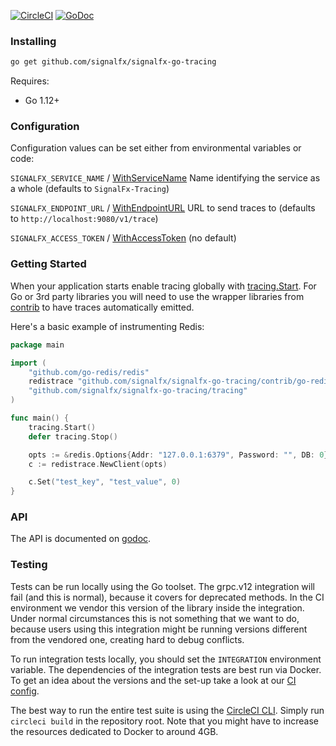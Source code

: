 [![CircleCI](https://circleci.com/gh/signalfx/signalfx-go-tracing/tree/master.svg?style=svg)](https://circleci.com/gh/signalfx/signalfx-go-tracing/tree/master)
[![GoDoc](https://godoc.org/github.com/signalfx/signalfx-go-tracing/tracing?status.svg)](https://godoc.org/github.com/signalfx/signalfx-go-tracing/tracing)

### Installing
```bash
go get github.com/signalfx/signalfx-go-tracing
```

Requires:

* Go 1.12+

### Configuration
Configuration values can be set either from environmental variables or code:

`SIGNALFX_SERVICE_NAME` / [WithServiceName](https://godoc.org/github.com/signalfx/signalfx-go-tracing/tracing/#WithServiceName) Name identifying the service as a whole (defaults to `SignalFx-Tracing`)

`SIGNALFX_ENDPOINT_URL` / [WithEndpointURL](https://godoc.org/github.com/signalfx/signalfx-go-tracing/tracing/#WithEndpointURL) URL to send traces to (defaults to `http://localhost:9080/v1/trace`)

`SIGNALFX_ACCESS_TOKEN` / [WithAccessToken](https://godoc.org/github.com/signalfx/signalfx-go-tracing/tracing/#WithAccessToken) (no default)

### Getting Started
When your application starts enable tracing globally with
[tracing.Start](https://godoc.org/github.com/signalfx/signalfx-go-tracing/tracing/#Start).
For Go or 3rd party libraries you will need to use the wrapper libraries
from [contrib](contrib) to have traces automatically emitted.

Here's a basic example of instrumenting Redis:

```go
package main

import (
	"github.com/go-redis/redis"
	redistrace "github.com/signalfx/signalfx-go-tracing/contrib/go-redis/redis"
	"github.com/signalfx/signalfx-go-tracing/tracing"
)

func main() {
	tracing.Start()
	defer tracing.Stop()

	opts := &redis.Options{Addr: "127.0.0.1:6379", Password: "", DB: 0}
	c := redistrace.NewClient(opts)

	c.Set("test_key", "test_value", 0)
}
```

### API
The API is documented on [godoc](https://godoc.org/github.com/signalfx/signalfx-go-tracing/tracing).

### Testing
Tests can be run locally using the Go toolset. The grpc.v12 integration will fail (and this is normal), because it covers for deprecated methods. In the CI environment
we vendor this version of the library inside the integration. Under normal circumstances this is not something that we want to do, because users using this integration
might be running versions different from the vendored one, creating hard to debug conflicts.

To run integration tests locally, you should set the `INTEGRATION` environment variable. The dependencies of the integration tests are best run via Docker. To get an
idea about the versions and the set-up take a look at our [CI config](https://github.com/signalfx/signalfx-go-tracing/blob/master/.circleci/config.yml).

The best way to run the entire test suite is using the [CircleCI CLI](https://circleci.com/docs/2.0/local-jobs/). Simply run `circleci build`
in the repository root. Note that you might have to increase the resources dedicated to Docker to around 4GB.

